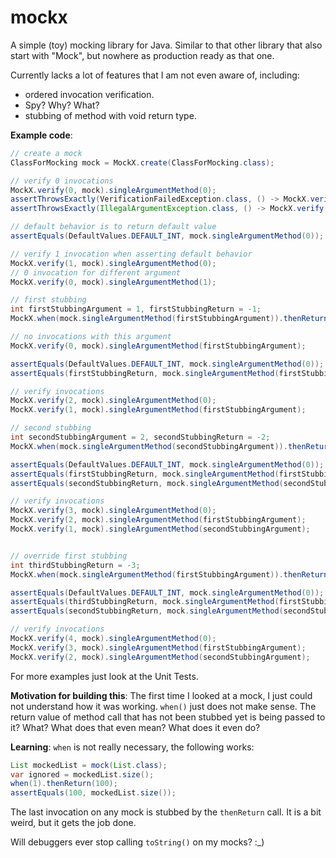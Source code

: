 # mockx

A simple (toy) mocking library for Java. Similar to that other library that
also start with "Mock", but nowhere as production ready as that one.

Currently lacks a lot of features that I am not even aware of, including:
- ordered invocation verification.
- Spy? Why? What?
- stubbing of method with void return type.

**Example code**:

```java
// create a mock
ClassForMocking mock = MockX.create(ClassForMocking.class);

// verify 0 invocations
MockX.verify(0, mock).singleArgumentMethod(0);
assertThrowsExactly(VerificationFailedException.class, () -> MockX.verify(1, mock).singleArgumentMethod(0));
assertThrowsExactly(IllegalArgumentException.class, () -> MockX.verify(-1, mock).singleArgumentMethod(0));

// default behavior is to return default value
assertEquals(DefaultValues.DEFAULT_INT, mock.singleArgumentMethod(0));

// verify 1 invocation when asserting default behavior
MockX.verify(1, mock).singleArgumentMethod(0);
// 0 invocation for different argument
MockX.verify(0, mock).singleArgumentMethod(1);

// first stubbing
int firstStubbingArgument = 1, firstStubbingReturn = -1;
MockX.when(mock.singleArgumentMethod(firstStubbingArgument)).thenReturn(firstStubbingReturn);

// no invocations with this argument
MockX.verify(0, mock).singleArgumentMethod(firstStubbingArgument);

assertEquals(DefaultValues.DEFAULT_INT, mock.singleArgumentMethod(0));
assertEquals(firstStubbingReturn, mock.singleArgumentMethod(firstStubbingArgument));

// verify invocations
MockX.verify(2, mock).singleArgumentMethod(0);
MockX.verify(1, mock).singleArgumentMethod(firstStubbingArgument);

// second stubbing
int secondStubbingArgument = 2, secondStubbingReturn = -2;
MockX.when(mock.singleArgumentMethod(secondStubbingArgument)).thenReturn(secondStubbingReturn);

assertEquals(DefaultValues.DEFAULT_INT, mock.singleArgumentMethod(0));
assertEquals(firstStubbingReturn, mock.singleArgumentMethod(firstStubbingArgument));
assertEquals(secondStubbingReturn, mock.singleArgumentMethod(secondStubbingArgument));

// verify invocations
MockX.verify(3, mock).singleArgumentMethod(0);
MockX.verify(2, mock).singleArgumentMethod(firstStubbingArgument);
MockX.verify(1, mock).singleArgumentMethod(secondStubbingArgument);


// override first stubbing
int thirdStubbingReturn = -3;
MockX.when(mock.singleArgumentMethod(firstStubbingArgument)).thenReturn(thirdStubbingReturn);

assertEquals(DefaultValues.DEFAULT_INT, mock.singleArgumentMethod(0));
assertEquals(thirdStubbingReturn, mock.singleArgumentMethod(firstStubbingArgument));
assertEquals(secondStubbingReturn, mock.singleArgumentMethod(secondStubbingArgument));

// verify invocations
MockX.verify(4, mock).singleArgumentMethod(0);
MockX.verify(3, mock).singleArgumentMethod(firstStubbingArgument);
MockX.verify(2, mock).singleArgumentMethod(secondStubbingArgument);
```

For more examples just look at the Unit Tests.

**Motivation for building this**: The first time I looked at a mock,
I just could not understand how it was working. `when()` just does not
make sense. The return value of method call that has not been stubbed yet
is being passed to it? What? What does that even mean? What does it even do?

**Learning**: `when` is not really necessary, the following works:

```java
List mockedList = mock(List.class);
var ignored = mockedList.size();
when(1).thenReturn(100);
assertEquals(100, mockedList.size());
```

The last invocation on any mock is stubbed by the `thenReturn` call.
It is a bit weird, but it gets the job done.

Will debuggers ever stop calling `toString()` on my mocks? :_)
